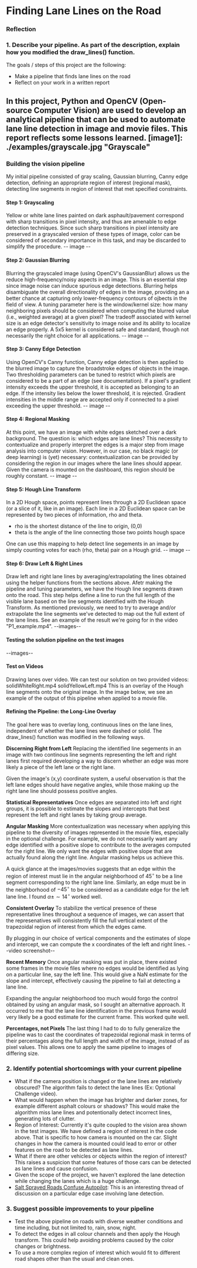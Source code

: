 # **Finding Lane Lines on the Road** 
### Reflection

### 1. Describe your pipeline. As part of the description, explain how you modified the draw_lines() function.

The goals / steps of this project are the following:
* Make a pipeline that finds lane lines on the road
* Reflect on your work in a written report

In this project, Python and OpenCV (Open-source Computer Vision) are used to develop an analytical pipeline that can be used to automate lane line detection in image and movie files. This report reflects some lessons learned.
[image1]: ./examples/grayscale.jpg "Grayscale"
---
### Building the vision pipeline
My initial pipeline consisted of gray scaling, Gaussian blurring, Canny edge detection, defining an appropriate region of interest (regional mask), detecting line segments in region of interest that met specified constraints.

#### Step 1: Grayscaling
Yellow or white lane lines painted on dark asphault/pavement correspond with sharp transitions in pixel intensity, and thus are amenable to edge detection techniques. Since such sharp transitions in pixel intensity are preserved in a grayscaled version of these types of image, color can be considered of secondary importance in this task, and may be discarded to simplify the procedure.
-- image --

#### Step 2: Gaussian Blurring
Blurring the grayscaled image (using OpenCV's GaussianBlur) allows us the reduce high-frequency/noisy aspects in an image. This is an essential step since image noise can induce spurious edge detections. Blurring helps disambiguate the overall directionality of edges in the image, providing an a better chance at capturing only lower-frequency contours of ojbects in the field of view. A tuning parameter here is the window/kernel size: how many neighboring pixels should be considered when computing the blurred value (i.e., weighted average) at a given pixel? The tradeoff associated with kernel size is an edge detector's sensitivity to image noise and its ability to localize an edge properly. A 5x5 kernel is considered safe and standard, though not necessarily the right choice for all applications.
-- image --

#### Step 3: Canny Edge Detection
Using OpenCV's Canny function, Canny edge detection is then applied to the blurred image to capture the broadstroke edges of objects in the image. Two thresholding parameters can be tuned to restrict which pixels are considered to be a part of an edge (see documentation). If a pixel's gradient intensity exceeds the upper threshold, it is accepted as belonging to an edge. If the intensity lies below the lower threshold, it is rejected. Gradient intensities in the middle range are accepted only if connected to a pixel exceeding the upper threshold.
-- image --

#### Step 4: Regional Masking
At this point, we have an image with white edges sketched over a dark background.
The question is: which edges are lane lines? This necessity to contextualize and properly interpret the edges is a major step from image analysis into computer vision. However, in our case, no black magic (or deep learning) is (yet) necessary: contextualization can be provided by considering the region in our images where the lane lines should appear. Given the camera is mounted on the dashboard, this region should be roughly constant.
-- image --

#### Step 5: Hough Line Transform
In a 2D Hough space, points represent lines through a 2D Euclidean space (or a slice of it, like in an image). Each line in a 2D Euclidean space can be represented by two pieces of information, rho and theta.
- rho is the shortest distance of the line to origin, (0,0)  
- theta is the angle of the line connecting those two points
hough space  

One can use this mapping to help detect line segements in an image by simply counting votes for each (rho, theta) pair on a Hough grid.
-- image --

#### Step 6: Draw Left & Right Lines
Draw left and right lane lines by averaging/extrapolating the lines obtained using the helper functions from the sections above.
Afetr making the pipeline and tuning parameters, we have the Hough line segments drawn onto the road. This step helps define a line to run the full length of the visible lane based on the line segments identified with the Hough Transform. As mentioned previously, we need to try to average and/or extrapolate the line segments we've detected to map out the full extent of the lane lines. See an example of the result we're going for in the video "P1_example.mp4".
--images--

#### Testing the solution pipeline on the test images
--images--

#### Test on Videos
Drawing lanes over video. We can test our solution on two provided videos:
solidWhiteRight.mp4
solidYellowLeft.mp4
This is an overlay of the Hough line segments onto the original image. In the image below, we see an example of the output of this pipeline when applied to a movie file.

#### Refining the Pipeline: the Long-Line Overlay
The goal here was to overlay long, continuous lines on the lane lines, independent of whether the lane lines were dashed or solid. The draw_lines() function was modified in the following ways.

**Discerning Right from Left**
Replacing the identified line segements in an image with two continous line segments representing the left and right lanes first required developing a way to discern whether an edge was more likely a piece of the left lane or the right lane.

Given the image's (x,y) coordinate system, a useful observation is that the left lane edges should have negative angles, while those making up the right lane line should possess positive angles.

**Statistical Representatives**
Once edges are separated into left and right groups, it is possible to estimate the slopes and intercepts that best represent the left and right lanes by taking group average.

**Angular Masking**
More contextualization was necessary when applying this pipeline to the diversity of images represented in the movie files, especially in the optional challenge. For example, we do not necessarily want any edge identified with a positive slope to contribute to the averages computed for the right line. We only want the edges with positive slope that are actually found along the right line. Angular masking helps us achieve this.

A quick glance at the images/movies suggests that an edge within the region of interest must lie in the angular neighborhood of $45^{\circ}$ to be a line segment corresponding to the right lane line. Similarly, an edge must be in the neighborhood of $-45^{\circ}$ to be considered as a candidate edge for the left lane line. I found $\alpha \pm \sim14^{\circ}$ worked well.

**Consistent Overlay**
To stabilize the vertical presence of these representative lines throughout a sequence of images, we can assert that the represenatives will consistently fill the full vertical extent of the trapezoidal region of interest from which the edges came.

By plugging in our choice of vertical components and the estimates of slope and intercept, we can compute the x coordinates of the left and right lines.
--video screenshot--

**Recent Memory**
Once angular masking was put in place, there existed some frames in the movie files where no edges would be identified as lying on a particular line, say the left line.
This would give a NaN estimate for the slope and intercept, effectively causing the pipeline to fail at detecting a lane line.

Expanding the angular neighborhood too much would forgo the control obtained by using an angular mask, so I sought an alternative approach. It occurred to me that the lane line identification in the previous frame would very likely be a good estimate for the current frame. This worked quite well.

**Percentages, not Pixels**
The last thing I had to do to fully generalize the pipeline was to cast the coordinates of trapezoidal regional mask in terms of their percentages along the full length and width of the image, instead of as pixel values. This allows one to apply the same pipeline to images of differing size.

### 2. Identify potential shortcomings with your current pipeline

- What if the camera position is changed or the lane lines are relatively obscured? The algorithm fails to detect the lane lines (Ex: Optional Challenge video).  
- What would happen when the image has brighter and darker zones, for example different asphalt colours or shadows? This would make the algorithm miss lane lines and potentionally detect incorrect lines, generating lots of clutter.
- Region of Interest: Currently it's quite coupled to the vision area shown in the test images. We have defined a region of interest in the code above. That is specific to how camera is mounted on the car. Slight changes in how the camera is mounted could lead to error or other features on the road to be detected as lane lines.
- What if there are other vehicles or objects within the region of interest? This raises a suspicion that some features of those cars can be detected as lane lines and cause confusion.
- Given the scope of the project, we haven't explored the lane detection while changing the lanes which is a huge challenge.
- [Salt Sprayed Roads Confuse Autopilot](https://www.reddit.com/r/teslamotors/comments/5z7bft/a_new_edge_case_for_tesla_salt_sprayed_roads/): This is an interesting thread of discussion on a particular edge case involving lane detection.

### 3. Suggest possible improvements to your pipeline

- Test the above pipeline on roads with diverse weather conditions and time including, but not limited to, rain, snow, night.
- To detect the edges in all colour channels and then apply the Hough transform. This could help avoiding problems caused by the color changes or brightness.
- To use a more complex region of interest which would fit to different road shapes other than the usual and clean ones.
